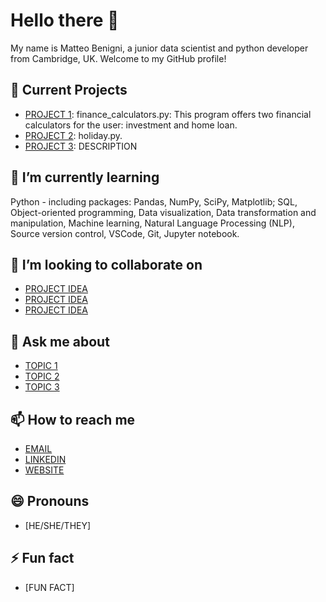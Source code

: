 <!--- Add banner here -->

# Hello there 👋

My name is Matteo Benigni, a junior data scientist and python developer from Cambridge, UK. Welcome to my GitHub profile!

## 🔭 Current Projects

- [PROJECT 1](LINK): finance_calculators.py: This program offers two financial calculators for the user: investment and home loan.
- [PROJECT 2](LINK): holiday.py.
- [PROJECT 3](LINK): DESCRIPTION

## 🌱 I’m currently learning

Python - including packages: Pandas, NumPy, SciPy,  Matplotlib; SQL,  Object-oriented programming,  Data visualization,  Data transformation and manipulation, Machine learning, Natural Language Processing (NLP), Source version control, VSCode, Git, Jupyter notebook.

## 👯 I’m looking to collaborate on

- [PROJECT IDEA](LINK)
- [PROJECT IDEA](LINK)
- [PROJECT IDEA](LINK)

## 💬 Ask me about

- [TOPIC 1](LINK)
- [TOPIC 2](LINK)
- [TOPIC 3](LINK)

## 📫 How to reach me

- [EMAIL](mailto:EMAIL)
- [LINKEDIN](LINK)
- [WEBSITE](LINK)

## 😄 Pronouns

- [HE/SHE/THEY]

## ⚡ Fun fact

- [FUN FACT]

<!--- Add footer here -->
